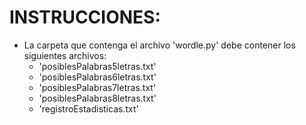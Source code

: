 # INSTRUCCIONES: 
* La carpeta que contenga el archivo 'wordle.py' debe contener los siguientes archivos:
  * 'posiblesPalabras5letras.txt'
  * 'posiblesPalabras6letras.txt'
  * 'posiblesPalabras7letras.txt'
  * 'posiblesPalabras8letras.txt'
  * 'registroEstadisticas.txt'
